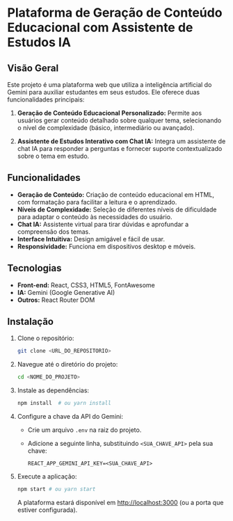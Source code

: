 # Plataforma de Geração de Conteúdo Educacional com Assistente de Estudos IA

## Visão Geral

Este projeto é uma plataforma web que utiliza a inteligência artificial do Gemini para auxiliar estudantes em seus estudos. Ele oferece duas funcionalidades principais:

1.  **Geração de Conteúdo Educacional Personalizado:** Permite aos usuários gerar conteúdo detalhado sobre qualquer tema, selecionando o nível de complexidade (básico, intermediário ou avançado).

2.  **Assistente de Estudos Interativo com Chat IA:** Integra um assistente de chat IA para responder a perguntas e fornecer suporte contextualizado sobre o tema em estudo.

## Funcionalidades

* **Geração de Conteúdo:** Criação de conteúdo educacional em HTML, com formatação para facilitar a leitura e o aprendizado.
* **Níveis de Complexidade:** Seleção de diferentes níveis de dificuldade para adaptar o conteúdo às necessidades do usuário.
* **Chat IA:** Assistente virtual para tirar dúvidas e aprofundar a compreensão dos temas.
* **Interface Intuitiva:** Design amigável e fácil de usar.
* **Responsividade:** Funciona em dispositivos desktop e móveis.

## Tecnologias

* **Front-end:** React, CSS3, HTML5, FontAwesome
* **IA:** Gemini (Google Generative AI)
* **Outros:** React Router DOM

## Instalação

1.  Clone o repositório:

    ```bash
    git clone <URL_DO_REPOSITORIO>
    ```

2.  Navegue até o diretório do projeto:

    ```bash
    cd <NOME_DO_PROJETO>
    ```

3.  Instale as dependências:

    ```bash
    npm install  # ou yarn install
    ```

4.  Configure a chave da API do Gemini:
    * Crie um arquivo `.env` na raiz do projeto.
    * Adicione a seguinte linha, substituindo `<SUA_CHAVE_API>` pela sua chave:

        ```
        REACT_APP_GEMINI_API_KEY=<SUA_CHAVE_API>
        ```
5.  Execute a aplicação:

    ```bash
    npm start # ou yarn start
    ```

    A plataforma estará disponível em <http://localhost:3000> (ou a porta que estiver configurada).
